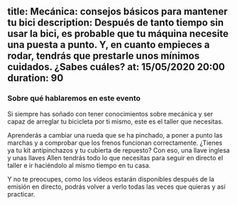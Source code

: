 title: Mecánica: consejos básicos para mantener tu bici
description: Después de tanto tiempo sin usar la bici, es probable que tu máquina necesite una puesta a punto. Y, en cuanto empieces a rodar, tendrás que prestarle unos mínimos cuidados. ¿Sabes cuáles? 
at: 15/05/2020 20:00
duration: 90
----
### Sobre qué hablaremos en este evento

Si siempre has soñado con tener conocimientos sobre mecánica y ser capaz de arreglar tu bicicleta por ti mismo, este es el taller que necesitas. 

Aprenderás a cambiar una rueda que se ha pinchado, a poner a punto las marchas y a comprobar que los frenos funcionan correctamente.
¿Tienes ya tu kit antipinchazos y tu cubierta de repuesto? Con eso, una llave inglesa y unas llaves Allen tendrás todo lo que necesitas para seguir en directo el taller e ir haciéndolo al mismo tiempo en tu casa. 

Y no te preocupes, como los vídeos estarán disponibles después de la emisión en directo, podrás volver a verlo todas las veces que quieras y así practicar.
